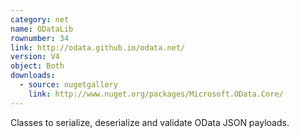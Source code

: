 ```yaml
---
category: net
name: ODataLib
rownumber: 34
link: http://odata.github.io/odata.net/
version: V4
object: Both
downloads:
  - source: nugetgallery
    link: http://www.nuget.org/packages/Microsoft.OData.Core/
---
```

Classes to serialize, deserialize and validate OData JSON payloads.
